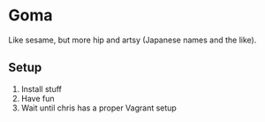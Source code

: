Goma
====

Like sesame, but more hip and artsy (Japanese names and the like).

Setup
-----

1. Install stuff
2. Have fun
3. Wait until chris has a proper Vagrant setup
